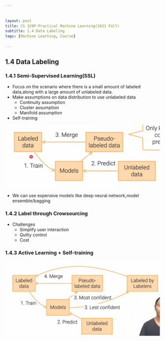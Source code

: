```yaml
---


layout: post
title: CS 329P:Practical Machine Learning(2021 Fall)
subtitle: 1.4 Data Labeling
tags: [Machine Learning, Course]

---
```


<head>
    <script src="https://cdn.mathjax.org/mathjax/latest/MathJax.js?config=TeX-AMS-MML_HTMLorMML" type="text/javascript"></script>
    <script type="text/x-mathjax-config">
        MathJax.Hub.Config({
            tex2jax: {
            skipTags: ['script', 'noscript', 'style', 'textarea', 'pre'],
            inlineMath: [['$','$']]
            }
        });
    </script>
</head>



## 1.4 Data Labeling

### 1.4.1 Semi-Supervised Learning(SSL)

* Focus on the scenario where there is a small amount of labeled data,along with a large amount of unlabeled data.
* Make assumptions on data distribution to use unlabeled data
	* Continuity assumption
	* Cluster assumption
	* Manifold assumption
* Self-training

![](/img/Self_training_flow.PNG)

* We can use expensive models like deep neural network,model ensemble/bagging

### 1.4.2 Label through Crowsourcing

* Challenges
	* Simplify user interaction
	* Qulity control
	* Cost

### 1.4.3 Active Learning + Self-training

![](/img/active_learning_self_training.PNG)